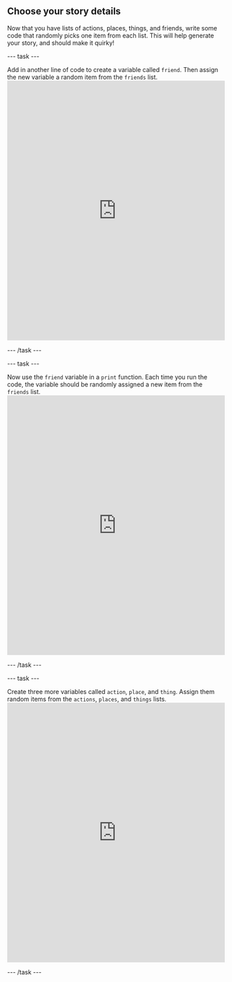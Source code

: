 ## Choose your story details

Now that you have lists of actions, places, things, and friends, write some code that randomly picks one item from each list. This will help generate your story, and should make it quirky!

\--- task \---

Add in another line of code to create a variable called `friend`. Then assign the new variable a random item from the `friends` list. <iframe src="https://trinket.io/embed/python/b3668ceb66" width="100%" height="600" frameborder="0" marginwidth="0" marginheight="0" allowfullscreen mark="crwd-mark"></iframe> 

\--- /task \---

\--- task \---

Now use the `friend` variable in a `print` function. Each time you run the code, the variable should be randomly assigned a new item from the `friends` list. <iframe src="https://trinket.io/embed/python/cf0dfd81da" width="100%" height="600" frameborder="0" marginwidth="0" marginheight="0" allowfullscreen mark="crwd-mark"></iframe> 

\--- /task \---

\--- task \---

Create three more variables called `action`, `place`, and `thing`. Assign them random items from the `actions`, `places`, and `things` lists. <iframe src="https://trinket.io/embed/python/e6410121dd" width="100%" height="600" frameborder="0" marginwidth="0" marginheight="0" allowfullscreen mark="crwd-mark"></iframe> 

\--- /task \---